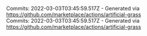 Commits: 2022-03-03T03:45:59.517Z - Generated via https://github.com/marketplace/actions/artificial-grass
<br>
Commits: 2022-03-03T03:45:59.517Z - Generated via https://github.com/marketplace/actions/artificial-grass
<br>
